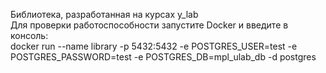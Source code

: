 Библиотека, разработанная на курсах y_lab  
Для проверки работоспособности запустите Docker и введите в консоль:  
docker run --name library -p 5432:5432 -e POSTGRES_USER=test -e POSTGRES_PASSWORD=test -e POSTGRES_DB=mpl_ulab_db -d postgres

